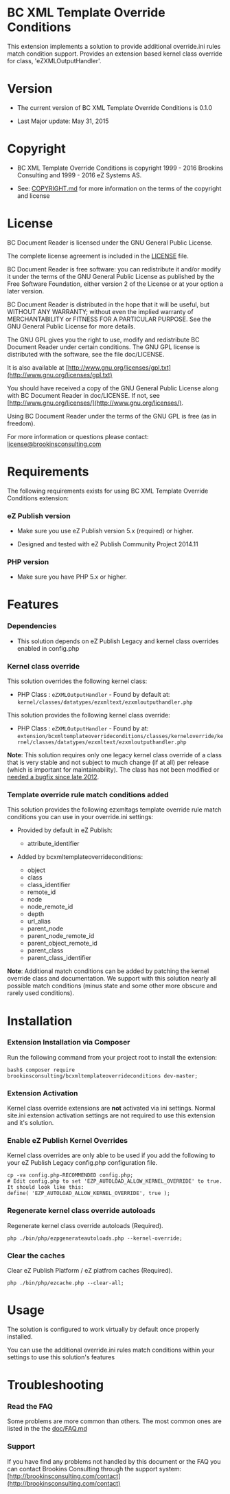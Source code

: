 BC XML Template Override Conditions
===================

This extension implements a solution to provide additional override.ini rules match condition support. Provides an extension based kernel class override for class, 'eZXMLOutputHandler'.

Version
=======

* The current version of BC XML Template Override Conditions is 0.1.0

* Last Major update: May 31, 2015


Copyright
=========

* BC XML Template Override Conditions is copyright 1999 - 2016 Brookins Consulting and 1999 - 2016 eZ Systems AS.

* See: [COPYRIGHT.md](COPYRIGHT.md) for more information on the terms of the copyright and license


License
=======

BC Document Reader is licensed under the GNU General Public License.

The complete license agreement is included in the [LICENSE](LICENSE) file.

BC Document Reader is free software: you can redistribute it and/or modify
it under the terms of the GNU General Public License as published by
the Free Software Foundation, either version 2 of the License or at your
option a later version.

BC Document Reader is distributed in the hope that it will be useful,
but WITHOUT ANY WARRANTY; without even the implied warranty of
MERCHANTABILITY or FITNESS FOR A PARTICULAR PURPOSE.  See the
GNU General Public License for more details.

The GNU GPL gives you the right to use, modify and redistribute
BC Document Reader under certain conditions. The GNU GPL license
is distributed with the software, see the file doc/LICENSE.

It is also available at [http://www.gnu.org/licenses/gpl.txt](http://www.gnu.org/licenses/gpl.txt)

You should have received a copy of the GNU General Public License
along with BC Document Reader in doc/LICENSE.  If not, see [http://www.gnu.org/licenses/](http://www.gnu.org/licenses/).

Using BC Document Reader under the terms of the GNU GPL is free (as in freedom).

For more information or questions please contact: license@brookinsconsulting.com


Requirements
============

The following requirements exists for using BC XML Template Override Conditions extension:


### eZ Publish version

* Make sure you use eZ Publish version 5.x (required) or higher.

* Designed and tested with eZ Publish Community Project 2014.11


### PHP version

* Make sure you have PHP 5.x or higher.


Features
========

### Dependencies

* This solution depends on eZ Publish Legacy and kernel class overrides enabled in config.php


### Kernel class override

This solution overrides the following kernel class:

* PHP Class : `eZXMLOutputHandler` - Found by default at: `kernel/classes/datatypes/ezxmltext/ezxmloutputhandler.php`

This solution provides the following kernel class override:

* PHP Class : `eZXMLOutputHandler` - Found by at: `extension/bcxmltemplateoverrideconditions/classes/kerneloverride/kernel/classes/datatypes/ezxmltext/ezxmloutputhandler.php`

**Note**: This solution requires only one legacy kernel class override of a class that is very stable and not subject to much change (if at all) per release (which is important for maintainability). The class has not been modified or [needed a bugfix since late 2012](https://github.com/ezsystems/ezpublish-legacy/commits/master/kernel/classes/datatypes/ezxmltext/ezxmloutputhandler.php).


### Template override rule match conditions added

This solution provides the following ezxmltags template override rule match conditions you can use in your override.ini settings:

* Provided by default in eZ Publish:

    * attribute_identifier

* Added by bcxmltemplateoverrideconditions:

    *  object
    *  class
    *  class_identifier
    *  remote_id
    *  node
    *  node_remote_id
    *  depth
    *  url_alias
    *  parent_node
    *  parent_node_remote_id
    *  parent_object_remote_id
    *  parent_class
    *  parent_class_identifier

**Note**: Additional match conditions can be added by patching the kernel override class and documentation. We support with this solution nearly all possible match conditions (minus state and some other more obscure and rarely used conditions).


Installation
============

### Extension Installation via Composer

Run the following command from your project root to install the extension:

    bash$ composer require brookinsconsulting/bcxmltemplateoverrideconditions dev-master;


### Extension Activation

Kernel class override extensions are **not** activated via ini settings. Normal site.ini extension activation settings are not required to use this extension and it's solution.


### Enable eZ Publish Kernel Overrides

Kernel class overrides are only able to be used if you add the following to your eZ Publish Legacy config.php configuration file.

    cp -va config.php-RECOMMENDED config.php;
    # Edit config.php to set 'EZP_AUTOLOAD_ALLOW_KERNEL_OVERRIDE' to true. It should look like this:
    define( 'EZP_AUTOLOAD_ALLOW_KERNEL_OVERRIDE', true );


### Regenerate kernel class override autoloads

Regenerate kernel class override autoloads (Required).

    php ./bin/php/ezpgenerateautoloads.php --kernel-override;


### Clear the caches

Clear eZ Publish Platform / eZ platfrom caches (Required).

    php ./bin/php/ezcache.php --clear-all;


Usage
=====

The solution is configured to work virtually by default once properly installed.

You can use the additional override.ini rules match conditions within your settings to use this solution's features


Troubleshooting
===============

### Read the FAQ

Some problems are more common than others. The most common ones are listed in the the [doc/FAQ.md](doc/FAQ.md)


### Support

If you have find any problems not handled by this document or the FAQ you can contact Brookins Consulting through the support system: [http://brookinsconsulting.com/contact](http://brookinsconsulting.com/contact)

